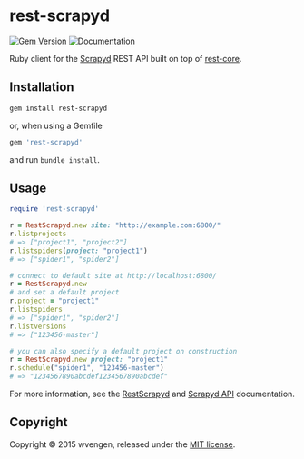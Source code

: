 rest-scrapyd
============
[![Gem Version](https://badge.fury.io/rb/rest-scrapyd.svg)](http://badge.fury.io/rb/rest-scrapyd)
[![Documentation](http://b.repl.ca/v1/yard-docs-blue.png)](http://rubydoc.info/github/wvengen/rest-scrapyd)

Ruby client for the [Scrapyd](http://scrapyd.readthedocs.org/) REST API
built on top of [rest-core](https://github.com/godfat/rest-core).


Installation
------------

```sh
gem install rest-scrapyd
```

or, when using a Gemfile

```ruby
gem 'rest-scrapyd'
```

and run `bundle install`.


Usage
-----

```ruby
require 'rest-scrapyd'

r = RestScrapyd.new site: "http://example.com:6800/"
r.listprojects
# => ["project1", "project2"]
r.listspiders(project: "project1")
# => ["spider1", "spider2"]

# connect to default site at http://localhost:6800/
r = RestScrapyd.new
# and set a default project
r.project = "project1"
r.listspiders
# => ["spider1", "spider2"]
r.listversions
# => ["123456-master"]

# you can also specify a default project on construction
r = RestScrapyd.new project: "project1"
r.schedule("spider1", "123456-master")
# => "1234567890abcdef1234567890abcdef"
```

For more information, see the [RestScrapyd](http://rubydoc.info/github/wvengen/rest-scrapyd/RestScrapyd.html)
and [Scrapyd API](http://scrapyd.readthedocs.org/en/latest/api.html) documentation.


Copyright
---------

Copyright © 2015 wvengen, released under the [MIT license](LICENSE).
